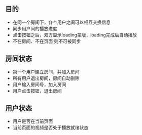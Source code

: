 
## 目的
- 在同一个房间下，各个用户之间可以相互交换信息
- 同步用户间的播放进度
- 点击按钮之后，双方显示loading蒙版，loading完成后自动播放
- 不在房间、不在页面 则不可被同步

## 房间状态
- 第一个用户建立房间，并加入房间
- 所有用户退出房间，房间自动删除
- 用户输入房间号，加入房间
- 用户点击按钮，退出房间

## 用户状态
- 用户是否在当前页面
- 当前页面的视频是否处于播放就绪状态
